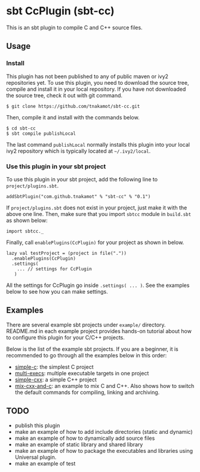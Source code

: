 # sbt CcPlugin (sbt-cc)

This is an sbt plugin to compile C and C++ source files.

## Usage

### Install

This plugin has not been published to any of public maven or ivy2 repositories yet.
To use this plugin, you need to download the source tree, compile and install it
in your local repository. If you have not downloaded the source tree, check it out
with git command.

    $ git clone https://github.com/tnakamot/sbt-cc.git
   
Then, compile it and install with the commands below.

    $ cd sbt-cc
    $ sbt compile publishLocal

The last command `publishLocal` normally installs this plugin into your local
ivy2 repository which is typically located at `~/.ivy2/local`.

### Use this plugin in your sbt project

To use this plugin in your sbt project, add the following line to `project/plugins.sbt`.

    addSbtPlugin("com.github.tnakamot" % "sbt-cc" % "0.1")

If `project/plugins.sbt` does not exist in your project, just make it with the above
one line. Then, make sure that you import `sbtcc` module in `build.sbt` as shown 
below:

    import sbtcc._

Finally, call `enablePlugins(CcPlugin)` for your project as shown in below. 

    lazy val testProject = (project in file("."))
      .enablePlugins(CcPlugin)
      .settings(
        ... // settings for CcPlugin
       )

All the settings for CcPlugin go inside `.settings( ... )`. See the examples below
to see how you can make settings.

## Examples

There are several example sbt projects under `example/` directory. README.md in each
example project provides hands-on tutorial about how to configure this plugin for
your C/C++ projects.

Below is the list of the example sbt projects. If you are a beginner, it is recommended
to go through all the examples below in this order:

* [simple-c](examples/simple-c/README.md): the simplest C project
* [multi-execs](examples/multi-execs/README.md): multiple executable targets in one project
* [simple-cxx](examples/simple-cxx/README.md): a simple C++ project
* [mix-cxx-and-c](examples/mix-cxx-and-c/README.md): an example to mix C and C++. Also shows how to switch the default commands for compiling, linking and archiving.

## TODO

* publish this plugin
* make an example of how to add include directories (static and dynamic)
* make an example of how to dynamically add source files
* make an example of static library and shared library
* make an example of how to package the executables and libraries using Universal plugin.
* make an example of test
